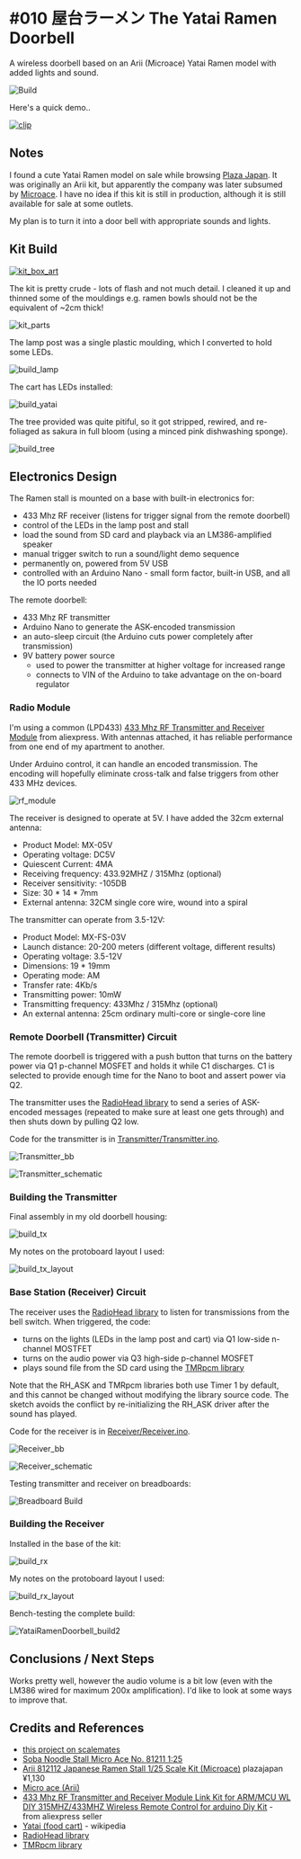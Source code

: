 # #010 屋台ラーメン The Yatai Ramen Doorbell

A wireless doorbell based on an Arii (Microace) Yatai Ramen model with added lights and sound.

![Build](./assets/YataiRamenDoorbell_build.jpg?raw=true)

Here's a quick demo..

[![clip](https://img.youtube.com/vi/kObQcingAiM/0.jpg)](https://www.youtube.com/watch?v=kObQcingAiM)

## Notes

I found a cute Yatai Ramen model on sale while browsing [Plaza Japan](https://www.plazajapan.com).
It was originally an Arii kit, but apparently the company was later subsumed by [Microace](http://www.microace-arii.co.jp/).
I have no idea if this kit is still in production, although it is still available for sale at some outlets.

My plan is to turn it into a door bell with appropriate sounds and lights.

## Kit Build

[![kit_box_art](./assets/kit_box_art.jpg?raw=true)](https://www.plazajapan.com/4968279812112/)

The kit is pretty crude - lots of flash and not much detail. I cleaned it up and thinned some of the mouldings e.g. ramen bowls should not be the equivalent of ~2cm thick!

![kit_parts](./assets/kit_parts.jpg?raw=true)

The lamp post was a single plastic moulding, which I converted to hold some LEDs.

![build_lamp](./assets/build_lamp.jpg?raw=true)

The cart has LEDs installed:

![build_yatai](./assets/build_yatai.jpg?raw=true)

The tree provided was quite pitiful, so it got stripped, rewired, and re-foliaged as sakura in full bloom (using a minced pink dishwashing sponge).

![build_tree](./assets/build_tree.jpg?raw=true)

## Electronics Design

The Ramen stall is mounted on a base with built-in electronics for:

* 433 Mhz RF receiver (listens for trigger signal from the remote doorbell)
* control of the LEDs in the lamp post and stall
* load the sound from SD card and playback via an LM386-amplified speaker
* manual trigger switch to run a sound/light demo sequence
* permanently on, powered from 5V USB
* controlled with an Arduino Nano - small form factor, built-in USB, and all the IO ports needed

The remote doorbell:

* 433 Mhz RF transmitter
* Arduino Nano to generate the ASK-encoded transmission
* an auto-sleep circuit (the Arduino cuts power completely after transmission)
* 9V battery power source
  - used to power the transmitter at higher voltage for increased range
  - connects to VIN of the Arduino to take advantage on the on-board regulator

### Radio Module

I'm using a common (LPD433)
[433 Mhz RF Transmitter and Receiver Module](https://www.aliexpress.com/item/32896035786.html)
from aliexpress. With antennas attached, it has reliable performance from one end of my apartment to another.

Under Arduino control, it can handle an encoded transmission. The encoding will hopefully eliminate cross-talk and false triggers from other 433 MHz devices.

![rf_module](./assets/rf_module.jpg?raw=true)

The receiver is designed to operate at 5V. I have added the 32cm external antenna:

* Product Model: MX-05V
* Operating voltage: DC5V
* Quiescent Current: 4MA
* Receiving frequency: 433.92MHZ / 315Mhz (optional)
* Receiver sensitivity: -105DB
* Size: 30 * 14 * 7mm
* External antenna: 32CM single core wire, wound into a spiral

The transmitter can operate from 3.5-12V:

* Product Model: MX-FS-03V
* Launch distance: 20-200 meters (different voltage, different results)
* Operating voltage: 3.5-12V
* Dimensions: 19 * 19mm
* Operating mode: AM
* Transfer rate: 4Kb/s
* Transmitting power: 10mW
* Transmitting frequency: 433Mhz / 315Mhz (optional)
* An external antenna: 25cm ordinary multi-core or single-core line

### Remote Doorbell (Transmitter) Circuit

The remote doorbell is triggered with a push button that turns on the battery power via Q1 p-channel MOSFET and holds it while C1 discharges.
C1 is selected to provide enough time for the Nano to boot and assert power via Q2.

The transmitter uses the [RadioHead library](https://github.com/tardate/RadioHead)
to send a series of ASK-encoded messages (repeated to make sure at least one gets through) and then shuts down by pulling Q2 low.

Code for the transmitter is in [Transmitter/Transmitter.ino](./Transmitter/Transmitter.ino).

![Transmitter_bb](./assets/Transmitter_bb.jpg?raw=true)

![Transmitter_schematic](./assets/Transmitter_schematic.jpg?raw=true)

### Building the Transmitter

Final assembly in my old doorbell housing:

![build_tx](./assets/build_tx.jpg?raw=true)

My notes on the protoboard layout I used:

![build_tx_layout](./assets/build_tx_layout.jpg?raw=true)

### Base Station (Receiver) Circuit

The receiver uses the [RadioHead library](https://github.com/tardate/RadioHead) to listen for transmissions from the bell switch.
When triggered, the code:

* turns on the lights (LEDs in the lamp post and cart) via Q1 low-side n-channel MOSTFET
* turns on the audio power via Q3 high-side p-channel MOSFET
* plays sound file from the SD card using the [TMRpcm library](https://github.com/TMRh20/TMRpcm)

Note that the RH_ASK and TMRpcm libraries both use Timer 1 by default, and this cannot be changed without modifying the library source code.
The sketch avoids the conflict by re-initializing the RH_ASK driver after the sound has played.

Code for the receiver is in [Receiver/Receiver.ino](./Receiver/Receiver.ino).

![Receiver_bb](./assets/Receiver_bb.jpg?raw=true)

![Receiver_schematic](./assets/Receiver_schematic.jpg?raw=true)

Testing transmitter and receiver on breadboards:

![Breadboard Build](./assets/YataiRamenDoorbell_bb_build.jpg?raw=true)

### Building the Receiver

Installed in the base of the kit:

![build_rx](./assets/build_rx.jpg?raw=true)

My notes on the protoboard layout I used:

![build_rx_layout](./assets/build_rx_layout.jpg?raw=true)

Bench-testing the complete build:

![YataiRamenDoorbell_build2](./assets/YataiRamenDoorbell_build2.jpg?raw=true)

## Conclusions / Next Steps

Works pretty well, however the audio volume is a bit low (even with the LM386 wired for maximum 200x amplification).
I'd like to look at some ways to improve that.

## Credits and References

* [this project on scalemates](https://www.scalemates.com/profiles/mate.php?id=74137&p=projects&project=157497)
* [Soba Noodle Stall Micro Ace No. 81211 1:25](https://www.scalemates.com/kits/micro-ace-81211-soba-noodle-stall--1399547)
* [Arii 812112 Japanese Ramen Stall 1/25 Scale Kit (Microace)](https://www.plazajapan.com/4968279812112/) plazajapan ¥1,130
* [Micro ace (Arii)](http://www.microace-arii.co.jp/)
* [433 Mhz RF Transmitter and Receiver Module Link Kit for ARM/MCU WL DIY 315MHZ/433MHZ Wireless Remote Control for arduino Diy Kit](https://www.aliexpress.com/item/32896035786.html) - from aliexpress seller
* [Yatai (food cart)](https://en.wikipedia.org/wiki/Yatai_(food_cart)) - wikipedia
* [RadioHead library](https://github.com/tardate/RadioHead)
* [TMRpcm library](https://github.com/TMRh20/TMRpcm)
